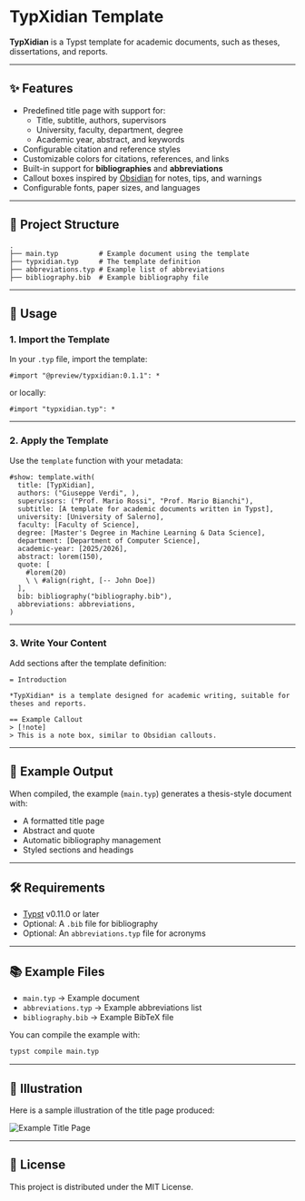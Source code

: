 # TypXidian Template

**TypXidian** is a Typst template for academic documents, such as theses, dissertations, and reports.  


---

## ✨ Features

- Predefined title page with support for:
  - Title, subtitle, authors, supervisors
  - University, faculty, department, degree
  - Academic year, abstract, and keywords
- Configurable citation and reference styles
- Customizable colors for citations, references, and links
- Built-in support for **bibliographies** and **abbreviations**
- Callout boxes inspired by [Obsidian](https://obsidian.md/) for notes, tips, and warnings
- Configurable fonts, paper sizes, and languages

---

## 📂 Project Structure

```
.
├── main.typ          # Example document using the template
├── typxidian.typ     # The template definition
├── abbreviations.typ # Example list of abbreviations
├── bibliography.bib  # Example bibliography file
```

---

## 🚀 Usage

### 1. Import the Template

In your `.typ` file, import the template:

```typst
#import "@preview/typxidian:0.1.1": *
```

or locally:

```typst
#import "typxidian.typ": *
```

---

### 2. Apply the Template

Use the `template` function with your metadata:

```typst
#show: template.with(
  title: [TypXidian],
  authors: ("Giuseppe Verdi", ),
  supervisors: ("Prof. Mario Rossi", "Prof. Mario Bianchi"),
  subtitle: [A template for academic documents written in Typst],
  university: [University of Salerno],
  faculty: [Faculty of Science],
  degree: [Master's Degree in Machine Learning & Data Science],
  department: [Department of Computer Science],
  academic-year: [2025/2026],
  abstract: lorem(150),
  quote: [
    #lorem(20)
    \ \ #align(right, [-- John Doe])
  ],
  bib: bibliography("bibliography.bib"),
  abbreviations: abbreviations,
)
```

---

### 3. Write Your Content

Add sections after the template definition:

```typst
= Introduction

*TypXidian* is a template designed for academic writing, suitable for theses and reports.

== Example Callout
> [!note]  
> This is a note box, similar to Obsidian callouts.
```

---

## 📖 Example Output

When compiled, the example (`main.typ`) generates a thesis-style document with:

- A formatted title page
- Abstract and quote
- Automatic bibliography management
- Styled sections and headings

---

## 🛠 Requirements

- [Typst](https://typst.app/) v0.11.0 or later
- Optional: A `.bib` file for bibliography
- Optional: An `abbreviations.typ` file for acronyms

---

## 📚 Example Files

- `main.typ` → Example document
- `abbreviations.typ` → Example abbreviations list
- `bibliography.bib` → Example BibTeX file

You can compile the example with:

```bash
typst compile main.typ
```

---

## 🎨 Illustration

Here is a sample illustration of the title page produced:

![Example Title Page](docs/titlepage.png)

---

## 📜 License

This project is distributed under the MIT License.
